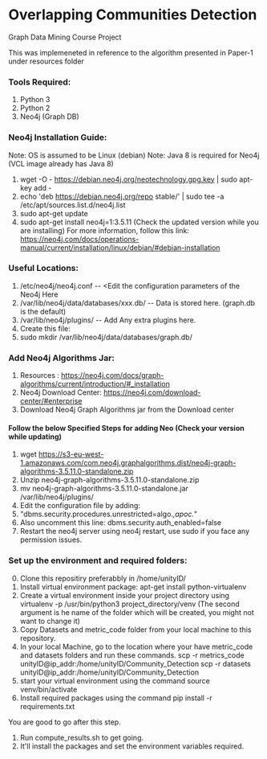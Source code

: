 # Overlapping Communities Detection
Graph Data Mining Course Project

This was implemeneted in reference to the algorithm presented in Paper-1 under resources folder  

### Tools Required:
1) Python 3
2) Python 2
3) Neo4j (Graph DB)

### Neo4j Installation Guide:
Note: OS is assumed to be Linux (debian)
Note: Java 8 is required for Neo4j (VCL image already has Java 8)
1) wget -O - https://debian.neo4j.org/neotechnology.gpg.key | sudo apt-key add -
2) echo 'deb https://debian.neo4j.org/repo stable/' | sudo tee -a /etc/apt/sources.list.d/neo4j.list
3) sudo apt-get update
4) sudo apt-get install neo4j=1:3.5.11 (Check the updated version while you are installing)
For more information, follow this link: https://neo4j.com/docs/operations-manual/current/installation/linux/debian/#debian-installation

### Useful Locations:
1) /etc/neo4j/neo4j.conf -- <Edit the configuration parameters of the Neo4j Here
2) /var/lib/neo4j/data/databases/xxx.db/ -- Data is stored here. (graph.db is the default)
3) /var/lib/neo4j/plugins/ -- Add Any extra plugins here. 
4) Create this file:
5) sudo mkdir /var/lib/neo4j/data/databases/graph.db/

### Add Neo4j Algorithms Jar:
1) Resources : https://neo4j.com/docs/graph-algorithms/current/introduction/#_installation
2) Neo4j Download Center: https://neo4j.com/download-center/#enterprise
3) Download Neo4j Graph Algorithms jar from the Download center

#### Follow the below Specified Steps for adding Neo (Check your version while updating)
1) wget https://s3-eu-west-1.amazonaws.com/com.neo4j.graphalgorithms.dist/neo4j-graph-algorithms-3.5.11.0-standalone.zip
2) Unzip neo4j-graph-algorithms-3.5.11.0-standalone.zip
3) mv neo4j-graph-algorithms-3.5.11.0-standalone.jar /var/lib/neo4j/plugins/
4) Edit the configuration file by adding:
5) "dbms.security.procedures.unrestricted=algo.*,apoc.*"
6) Also uncomment this line:
dbms.security.auth_enabled=false
7) Restart the neo4j server using neo4j restart, use sudo if you face any permission issues.

### Set up the environment and required folders:
0) Clone this repositiry preferabbly in /home/unityID/
1) Install virtual environment package:
apt-get install python-virtualenv
2) Create a virtual environment inside your project directory using 
virtualenv -p /usr/bin/python3 project_directory/venv (The second argument is he name of the folder which will be created, you might not want to change it)
3) Copy Datasets and metric_code folder from your local machine to this repository.
4) In your local Machine, go to the location where your have metric_code and datasets folders and run these commands.
scp -r metrics_code unityID@ip_addr:/home/unityID/Community_Detection
scp -r datasets unityID@ip_addr:/home/unityID/Community_Detection
5) start your virtual environment using the command
source venv/bin/activate
6) Install required packages using the command
pip install -r requirements.txt



You are good to go after this step.
1) Run compute_results.sh to get going. 
2) It'll install the packages and set the environment variables required.

